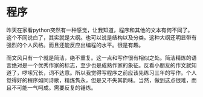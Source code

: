 程序
======
昨天在家看python突然有一种感觉，让我知道，程序和其他的文本有何不同了。这个不同说白了，其实就是大纲。也可以说是结构以及分类。这种大纲还明显带有强烈的个人风格。而且还能反应出编程的水平。很是有趣。

而文风只有一个就是简洁，绝不重复。这一点和写作很有相似之处。简洁精炼的语言绝对是一个优秀作家的标志，至少也是成熟作家的象征。反看小朋友的作文就知道了，啰嗦冗长，词不达意。所以我觉得写程序之前应该先练习三年的写作。个人觉得好的程序如同诗歌，精炼隽永，但是又不失其韵味。当然，做到这点很难，而且不可能一气呵成。需要反复的锤炼。
